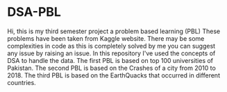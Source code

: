 # DSA-PBL
Hi, this is my third semester project a problem based learning (PBL) 
These problems have been taken from Kaggle website. 
There may be some complexities in code as this is completely 
solved by me you can suggest any issue by raising an issue.
In this repository I've used the concepts of DSA to handle the data.
The first PBL is based on top 100 universities of Pakistan.
The second PBL is based on the Crashes of a city from 2010 to 2018. 
The third PBL is based on the EarthQuacks that occurred in different countries.
